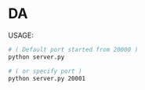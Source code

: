 # DA

USAGE:

```bash
# ( Default port started from 20000 )
python server.py

```

```bash
# ( or specify port )
python server.py 20001

```
